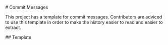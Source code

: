 # Commit Messages

This project has a template for commit messages.
Contributors are adviced to use this template in order to make the history easier to read and easier to extract.

## Template
